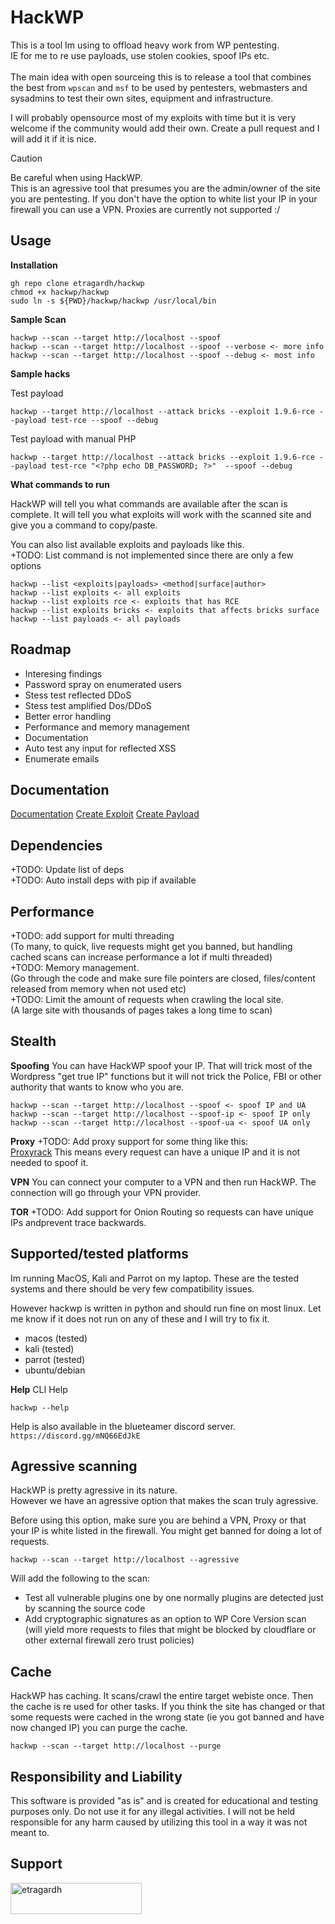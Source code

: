 # HackWP

This is a tool Im using to offload heavy work from WP pentesting.<br />
IE for me to re use payloads, use stolen cookies, spoof IPs etc.<br />
<br />
The main idea with open sourceing this is to release a tool that combines the best from `wpscan` and `msf` to be used by pentesters, webmasters and sysadmins to test their own sites, equipment and infrastructure.

I will probably opensource most of my exploits with time but it is very welcome if the community would add their own. Create a pull request and I will add it if it is nice.

>[!CAUTION]
> Be careful when using HackWP.<br />
> This is an agressive tool that presumes you are the admin/owner of the site you are pentesting.
> If you don't have the option to white list your IP in your firewall you can use a VPN. Proxies are currently not supported :/

## Usage

**Installation**

```
gh repo clone etragardh/hackwp
chmod +x hackwp/hackwp
sudo ln -s ${PWD}/hackwp/hackwp /usr/local/bin
```

**Sample Scan**
```
hackwp --scan --target http://localhost --spoof
hackwp --scan --target http://localhost --spoof --verbose <- more info
hackwp --scan --target http://localhost --spoof --debug <- most info
```

**Sample hacks**

Test payload
```
hackwp --target http://localhost --attack bricks --exploit 1.9.6-rce --payload test-rce --spoof --debug
```
Test payload with manual PHP
```
hackwp --target http://localhost --attack bricks --exploit 1.9.6-rce --payload test-rce "<?php echo DB_PASSWORD; ?>"  --spoof --debug
```

**What commands to run**

HackWP will tell you what commands are available after the scan is complete. It will tell you what exploits will work with the scanned site and give you a command to copy/paste.

You can also list available exploits and payloads like this.<br />
+TODO: List command is not implemented since there are only a few options
```
hackwp --list <exploits|payloads> <method|surface|author>
hackwp --list exploits <- all exploits
hackwp --list exploits rce <- exploits that has RCE
hackwp --list exploits bricks <- exploits that affects bricks surface
hackwp --list payloads <- all payloads
```

## Roadmap
+ Interesing findings<br />
+ Password spray on enumerated users<br />
+ Stess test reflected DDoS<br />
+ Stess test amplified Dos/DDoS<br />
+ Better error handling<br />
+ Performance and memory management<br />
+ Documentation<br />
+ Auto test any input for reflected XSS<br />
+ Enumerate emails<br />

## Documentation
[Documentation](https://github.com/etragardh/hackwp/tree/main/docs/)
[Create Exploit](https://github.com/etragardh/hackwp/tree/main/docs/exploit/)
[Create Payload](https://github.com/etragardh/hackwp/tree/main/docs/payload)

## Dependencies

+TODO: Update list of deps<br />
+TODO: Auto install deps with pip if available<br />

## Performance
+TODO: add support for multi threading<br />
(To many, to quick, live requests might get you banned, but handling cached scans can increase performance a lot if multi threaded)<br />
+TODO: Memory management.<br />
(Go through the code and make sure file pointers are closed, files/content released from memory when not used etc)<br />
+TODO: Limit the amount of requests when crawling the local site.<br />
(A large site with thousands of pages takes a long time to scan)

## Stealth

**Spoofing**
You can have HackWP spoof your IP.
That will trick most of the Wordpress "get true IP" functions but it will not trick the Police, FBI or other authority that wants to know who you are.

```
hackwp --scan --target http://localhost --spoof <- spoof IP and UA
hackwp --scan --target http://localhost --spoof-ip <- spoof IP only 
hackwp --scan --target http://localhost --spoof-ua <- spoof UA only
```

**Proxy**
+TODO: Add proxy support for some thing like this:<br />
[Proxyrack](https://www.proxyrack.com/)
This means every request can have a unique IP and it is not needed to spoof it.

**VPN**
You can connect your computer to a VPN and then run HackWP. The connection will go through your VPN provider.

**TOR**
+TODO: Add support for Onion Routing so requests can have unique IPs andprevent trace backwards.

## Supported/tested platforms
Im running MacOS, Kali and Parrot on my laptop.
These are the tested systems and there should be very few compatibility issues.

However hackwp is written in python and should run fine on most linux.
Let me know if it does not run on any of these and I will try to fix it.

+ macos (tested)
+ kali (tested)
+ parrot (tested)
+ ubuntu/debian

**Help**
CLI Help
```
hackwp --help
```

Help is also available in the blueteamer discord server.
`https://discord.gg/mNQ66EdJkE`

## Agressive scanning
HackWP is pretty agressive in its nature.<br />
However we have an agressive option that makes the scan truly agressive.

Before using this option, make sure you are behind a VPN, Proxy or that your IP is white listed in the firewall. You might get banned for doing a lot of requests.

```
hackwp --scan --target http://localhost --agressive
```

Will add the following to the scan:<br />
+ Test all vulnerable plugins one by one
normally plugins are detected just by scanning the source code
+ Add cryptographic signatures as an option to WP Core Version scan
(will yield more requests to files that might be blocked by cloudflare or other external firewall zero trust policies)

## Cache

HackWP has caching. It scans/crawl the entire target webiste once. Then the cache is re used for other tasks.
If you think the site has changed or that some requests were cached in the wrong state (ie you got banned and have now changed IP) you can purge the cache.
```
hackwp --scan --target http://localhost --purge
```


## Responsibility and Liability
This software is provided "as is" and is created for educational and testing purposes only. Do not use it for any illegal activities. I will not be held responsible for any harm caused by utilizing this tool in a way it was not meant to.


## Support
<p><a href="https://www.buymeacoffee.com/etragardh"> <img align="left" src="https://cdn.buymeacoffee.com/buttons/v2/default-yellow.png" height="50" width="210" alt="etragardh" /></a></p>
